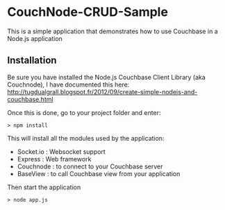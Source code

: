 CouchNode-CRUD-Sample
=====================

This is a simple application that demonstrates how to use Couchbase in a Node.js application

Installation
------------

Be sure you have installed the Node.js Couchbase Client Library (aka Couchnode), I have documented this here:
http://tugdualgrall.blogspot.fr/2012/09/create-simple-nodejs-and-couchbase.html

Once this is done, go to your project folder and enter:
	
	> npm install
	
This will install all the modules used by the application:
- Socket.io : Websocket support
- Express : Web framework
- Couchnode : to connect to your Couchbase server
- BaseView : to call Couchbase view from your application


Then start the application
	
	> node app.js
	

